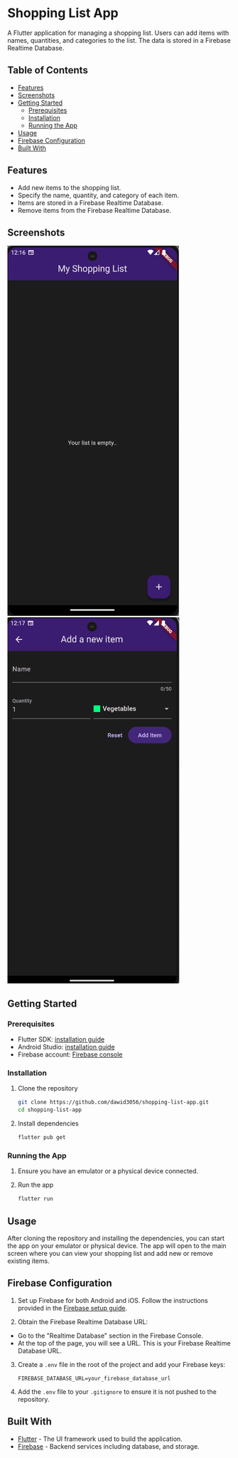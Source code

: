 
# Shopping List App

A Flutter application for managing a shopping list. Users can add items with names, quantities, and categories to the list. The data is stored in a Firebase Realtime Database.

## Table of Contents

- [Features](#features)
- [Screenshots](#screenshots)
- [Getting Started](#getting-started)
  - [Prerequisites](#prerequisites)
  - [Installation](#installation)
  - [Running the App](#running-the-app)
- [Usage](#usage)
- [Firebase Configuration](#firebase-configuration)
- [Built With](#built-with)

## Features

- Add new items to the shopping list.
- Specify the name, quantity, and category of each item.
- Items are stored in a Firebase Realtime Database.
- Remove items from the Firebase Realtime Database.

## Screenshots

![List Page](screenshots/list_page.png)
![Add Item Page](screenshots/add_item_page.png)

## Getting Started

### Prerequisites

- Flutter SDK: [installation guide](https://flutter.dev/docs/get-started/install)
- Android Studio: [installation guide](https://developer.android.com/studio)
- Firebase account: [Firebase console](https://console.firebase.google.com/)

### Installation

1. Clone the repository
   ```sh
   git clone https://github.com/dawid3056/shopping-list-app.git
   cd shopping-list-app

2. Install dependencies
    ```sh
    flutter pub get

### Running the App

1. Ensure you have an emulator or a physical device connected.

2. Run the app
    ```sh
    flutter run

## Usage 

After cloning the repository and installing the dependencies, you can start the app on your emulator or physical device. The app will open to the main screen where you can view your shopping list and add new or remove existing items.

## Firebase Configuration

1. Set up Firebase for both Android and iOS. Follow the instructions provided in the [Firebase setup guide](https://firebase.flutter.dev/docs/overview/).

2. Obtain the Firebase Realtime Database URL:
 - Go to the "Realtime Database" section in the Firebase Console.
 - At the top of the page, you will see a URL. This is your Firebase Realtime Database URL.

3. Create a `.env` file in the root of the project and add your Firebase keys:
   ```env
   FIREBASE_DATABASE_URL=your_firebase_database_url

4. Add the `.env` file to your `.gitignore` to ensure it is not pushed to the repository.

## Built With

- [Flutter](https://flutter.dev/) - The UI framework used to build the application.
- [Firebase](https://firebase.google.com/) - Backend services including database, and storage.


